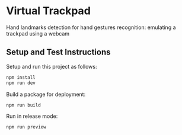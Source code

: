# Virtual Trackpad

Hand landmarks detection for hand gestures recognition: emulating a trackpad using a webcam

## Setup and Test Instructions

Setup and run this project as follows:

``` bash
npm install
npm run dev
```

Build a package for deployment:

``` bash
npm run build
```

Run in release mode:

``` bash
npm run preview
```
